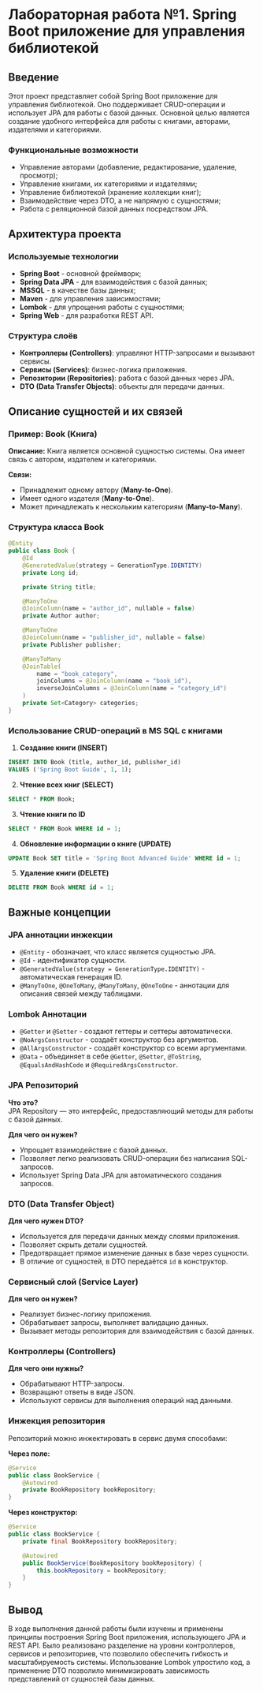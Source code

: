 # Лабораторная работа №1. Spring Boot приложение для управления библиотекой

## Введение

Этот проект представляет собой Spring Boot приложение для управления библиотекой. Оно поддерживает CRUD-операции и использует JPA для работы с базой данных. Основной целью является создание удобного интерфейса для работы с книгами, авторами, издателями и категориями.

### Функциональные возможности

* Управление авторами (добавление, редактирование, удаление, просмотр);
* Управление книгами, их категориями и издателями;
* Управление библиотекой (хранение коллекции книг);
* Взаимодействие через DTO, а не напрямую с сущностями;
* Работа с реляционной базой данных посредством JPA.

## Архитектура проекта

### Используемые технологии

* **Spring Boot** - основной фреймворк;
* **Spring Data JPA** - для взаимодействия с базой данных;
* **MSSQL** - в качестве базы данных;
* **Maven** - для управления зависимостями;
* **Lombok** - для упрощения работы с сущностями;
* **Spring Web** - для разработки REST API.

### Структура слоёв

* **Контроллеры (Controllers)**: управляют HTTP-запросами и вызывают сервисы.
* **Сервисы (Services)**: бизнес-логика приложения.
* **Репозитории (Repositories)**: работа с базой данных через JPA.
* **DTO (Data Transfer Objects)**: объекты для передачи данных.

## Описание сущностей и их связей

### **Пример: Book (Книга)**

**Описание:** Книга является основной сущностью системы. Она имеет связь с автором, издателем и категориями.

**Связи:**

* Принадлежит одному автору (**Many-to-One**).
* Имеет одного издателя (**Many-to-One**).
* Может принадлежать к нескольким категориям (**Many-to-Many**).

### **Структура класса Book**

```java
@Entity
public class Book {
    @Id
    @GeneratedValue(strategy = GenerationType.IDENTITY)
    private Long id;

    private String title;

    @ManyToOne
    @JoinColumn(name = "author_id", nullable = false)
    private Author author;

    @ManyToOne
    @JoinColumn(name = "publisher_id", nullable = false)
    private Publisher publisher;

    @ManyToMany
    @JoinTable(
        name = "book_category",
        joinColumns = @JoinColumn(name = "book_id"),
        inverseJoinColumns = @JoinColumn(name = "category_id")
    )
    private Set<Category> categories;
}
```

### **Использование CRUD-операций в MS SQL с книгами**

1. **Создание книги (INSERT)**

```sql
INSERT INTO Book (title, author_id, publisher_id)
VALUES ('Spring Boot Guide', 1, 1);
```

2. **Чтение всех книг (SELECT)**

```sql
SELECT * FROM Book;
```

3. **Чтение книги по ID**

```sql
SELECT * FROM Book WHERE id = 1;
```

4. **Обновление информации о книге (UPDATE)**

```sql
UPDATE Book SET title = 'Spring Boot Advanced Guide' WHERE id = 1;
```

5. **Удаление книги (DELETE)**

```sql
DELETE FROM Book WHERE id = 1;
```

## Важные концепции

### **JPA аннотации инжекции**

* `@Entity` - обозначает, что класс является сущностью JPA.
* `@Id` - идентификатор сущности.
* `@GeneratedValue(strategy = GenerationType.IDENTITY)` - автоматическая генерация ID.
* `@ManyToOne`, `@OneToMany`, `@ManyToMany`, `@OneToOne` - аннотации для описания связей между таблицами.

### **Lombok Аннотации**

* `@Getter` и `@Setter` - создают геттеры и сеттеры автоматически.
* `@NoArgsConstructor` - создаёт конструктор без аргументов.
* `@AllArgsConstructor` - создаёт конструктор со всеми аргументами.
* `@Data` - объединяет в себе `@Getter`, `@Setter`, `@ToString`, `@EqualsAndHashCode` и `@RequiredArgsConstructor`.

### **JPA Репозиторий**

**Что это?**  
JPA Repository — это интерфейс, предоставляющий методы для работы с базой данных.

**Для чего он нужен?**

* Упрощает взаимодействие с базой данных.
* Позволяет легко реализовать CRUD-операции без написания SQL-запросов.
* Использует Spring Data JPA для автоматического создания запросов.

### **DTO (Data Transfer Object)**

**Для чего нужен DTO?**

* Используется для передачи данных между слоями приложения.
* Позволяет скрыть детали сущностей.
* Предотвращает прямое изменение данных в базе через сущности.
* В отличие от сущностей, в DTO передаётся `id` в конструктор.

### **Сервисный слой (Service Layer)**

**Для чего он нужен?**

* Реализует бизнес-логику приложения.
* Обрабатывает запросы, выполняет валидацию данных.
* Вызывает методы репозитория для взаимодействия с базой данных.

### **Контроллеры (Controllers)**

**Для чего они нужны?**

* Обрабатывают HTTP-запросы.
* Возвращают ответы в виде JSON.
* Используют сервисы для выполнения операций над данными.

### **Инжекция репозитория**

Репозиторий можно инжектировать в сервис двумя способами:

**Через поле:**

```java
@Service
public class BookService {
    @Autowired
    private BookRepository bookRepository;
}
```

**Через конструктор:**

```java
@Service
public class BookService {
    private final BookRepository bookRepository;

    @Autowired
    public BookService(BookRepository bookRepository) {
        this.bookRepository = bookRepository;
    }
}
```

## Вывод 

В ходе выполнения данной работы были изучены и применены принципы построения Spring Boot приложения, использующего JPA и REST API. Было реализовано разделение на уровни контроллеров, сервисов и репозиториев, что позволило обеспечить гибкость и масштабируемость системы. Использование Lombok упростило код, а применение DTO позволило минимизировать зависимость представлений от сущностей базы данных.
